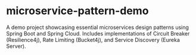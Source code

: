 # microservice-pattern-demo
A demo project showcasing essential microservices design patterns using Spring Boot and Spring Cloud. Includes implementations of Circuit Breaker (Resilience4j), Rate Limiting (Bucket4j), and Service Discovery (Eureka Server).
